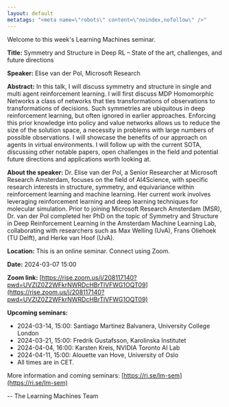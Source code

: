 ```yaml
---
layout: default
metatags: "<meta name=\"robots\" content=\"noindex,nofollow\" />"
---
```

Welcome to this week's Learning Machines seminar.

**Title:** Symmetry and Structure in Deep RL – State of the art, challenges, and future directions

**Speaker:** Elise van der Pol, Microsoft Research

**Abstract:** In this talk, I will discuss symmetry and structure in single and multi agent reinforcement learning. I will first discuss MDP Homomorphic Networks a class of networks that ties transformations of observations to transformations of  decisions. Such symmetries are ubiquitous in deep reinforcement learning, but often ignored in earlier approaches. Enforcing this prior knowledge into policy and value networks allows us to reduce the size of the solution space, a necessity in problems with large numbers of possible observations. I will showcase the benefits of our approach on agents in virtual environments. I will follow up with the current SOTA, discussing other notable papers, open challenges in the field and potential future directions and applications worth looking at.

**About the speaker:** Dr. Elise van der Pol, a Senior Researcher at Microsoft Research Amsterdam, focuses on the field of AI4Science, with specific research interests in structure, symmetry, and equivariance within reinforcement learning and machine learning. Her current work involves leveraging reinforcement learning and deep learning techniques for molecular simulation. Prior to joining Microsoft Research Amsterdam (MSR), Dr. van der Pol completed her PhD on the topic of Symmetry and Structure in Deep Reinforcement Learning in the Amsterdam Machine Learning Lab, collaborating with researchers such as Max Welling (UvA), Frans Oliehoek (TU Delft), and Herke van Hoof (UvA).

**Location:** This is an online seminar. Connect using Zoom.

**Date:** 2024-03-07 15:00

**Zoom link:** [https://rise.zoom.us/j/208117140?pwd=UVZIZ0Z2WFkrNWRDcHBrTlVFWG1OQT09](https://rise.zoom.us/j/208117140?pwd=UVZIZ0Z2WFkrNWRDcHBrTlVFWG1OQT09)

**Upcoming seminars:**

* 2024-03-14, 15:00: Santiago Martinez Balvanera, University College London
* 2024-03-21, 15:00: Fredrik Gustafsson, Karolinska Institutet
* 2024-04-04, 16:00: Karsten Kreis, NVIDIA Toronto AI Lab
* 2024-04-11, 15:00: Alouette van Hove, University of Oslo
* All times are in CET.

More information and coming seminars: [https://ri.se/lm-sem](https://ri.se/lm-sem)

-- The Learning Machines Team

